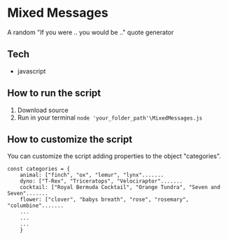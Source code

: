 # **Mixed Messages**

A random "If you were .. you would be .." quote generator

## **Tech**
- javascript

## **How to run the script**
1. Download source
2. Run in your terminal `node 'your_folder_path'\MixedMessages.js`

## **How to customize the script**
You can customize the script adding properties to the object "categories".

```
const categories = {
    animal: ["finch", "ox", "lemur", "lynx".......
    dyno: ["T-Rex", "Triceratops", "Velociraptor".......
    cocktail: ["Royal Bermuda Cocktail", "Orange Tundra", "Seven and Seven".......
    flower: ["clover", "babys breath", "rose", "rosemary", "columbine".......
    ...
    ...
    ...
    }
```


